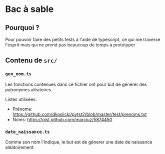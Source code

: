  # Bac à sable

## Pourquoi ?

Pour pouvoir faire des petits tests à l'aide de typescript, 
ce qui me traverse l'esprit mais qui ne prend pas beaucoup de temps à prototyper

## Contenu de `src/`

### `gen_nom.ts`

Les fonctions contenues dans ce fichier ont pour but de générer des patronymes aléatoires.

Listes utilisées:
 - Prénoms: https://github.com/dkoslicki/pytst2/blob/master/test/prenoms.txt
 - Noms: https://gist.github.com/marciuz/5874450

### `date_naissance.ts`

Comme son nom l'indique, le but est de génerer une date de naissance aléatoirement.



